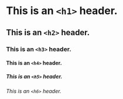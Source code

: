 # This is an `<h1>` header.
## This is an `<h2>` header.
### This is an `<h3>` header.
#### This is an `<h4>` header.
##### This is an `<h5>` header.
###### This is an `<h6>` header.


